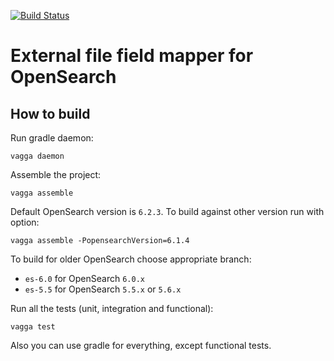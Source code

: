 [![Build Status](https://travis-ci.org/anti-social/opensearch-external-file-mapper.svg?branch=master)](https://travis-ci.org/anti-social/opensearch-external-file-mapper)

# External file field mapper for OpenSearch

## How to build

Run gradle daemon:

```
vagga daemon
```

Assemble the project:

```
vagga assemble
```

Default OpenSearch version is `6.2.3`. To build against other version run with option:

```
vagga assemble -PopensearchVersion=6.1.4
```

To build for older OpenSearch choose appropriate branch:

- `es-6.0` for OpenSearch `6.0.x`
- `es-5.5` for OpenSearch `5.5.x` or `5.6.x`

Run all the tests (unit, integration and functional):

```
vagga test
```

Also you can use gradle for everything, except functional tests.

